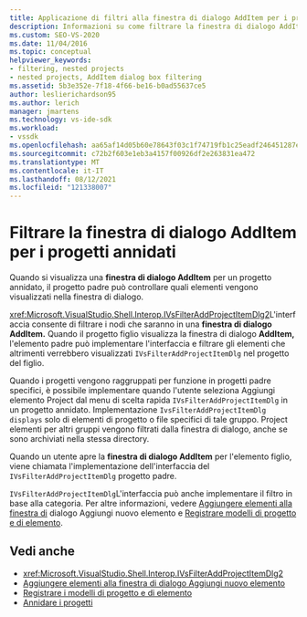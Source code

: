 ```yaml
---
title: Applicazione di filtri alla finestra di dialogo AddItem per i progetti annidati | Microsoft Docs
description: Informazioni su come filtrare la finestra di dialogo AddItem per un progetto annidato in Visual Studio implementando l'interfaccia IVsFilterAddProjectItemDlg del progetto padre.
ms.custom: SEO-VS-2020
ms.date: 11/04/2016
ms.topic: conceptual
helpviewer_keywords:
- filtering, nested projects
- nested projects, AddItem dialog box filtering
ms.assetid: 5b3e352e-7f18-4f66-be16-b0ad55637ce5
author: leslierichardson95
ms.author: lerich
manager: jmartens
ms.technology: vs-ide-sdk
ms.workload:
- vssdk
ms.openlocfilehash: aa65af14d05b60e78643f03c1f74719fb1c25eadf246451287ed04d58723e4f4
ms.sourcegitcommit: c72b2f603e1eb3a4157f00926df2e263831ea472
ms.translationtype: MT
ms.contentlocale: it-IT
ms.lasthandoff: 08/12/2021
ms.locfileid: "121338007"
---
```

# <a name="filter-the-additem-dialog-box-for-nested-projects"></a>Filtrare la finestra di dialogo AddItem per i progetti annidati
Quando si visualizza una **finestra di dialogo AddItem** per un progetto annidato, il progetto padre può controllare quali elementi vengono visualizzati nella finestra di dialogo.

 <xref:Microsoft.VisualStudio.Shell.Interop.IVsFilterAddProjectItemDlg2>L'interfaccia consente di filtrare i nodi che saranno in una **finestra di dialogo AddItem.** Quando il progetto figlio visualizza la finestra di dialogo **AddItem,** l'elemento padre può implementare l'interfaccia e filtrare gli elementi che altrimenti verrebbero visualizzati `IVsFilterAddProjectItemDlg` nel progetto del figlio.

 Quando i progetti vengono raggruppati per funzione in progetti padre specifici, è possibile implementare quando l'utente seleziona Aggiungi elemento Project dal menu di scelta rapida `IVsFilterAddProjectItemDlg` in un progetto annidato.  Implementazione `IvsFilterAddProjectItemDlg displays` solo di elementi di progetto o file specifici di tale gruppo. Project elementi per altri gruppi vengono filtrati dalla finestra di dialogo, anche se sono archiviati nella stessa directory.

 Quando un utente apre la **finestra di dialogo AddItem** per l'elemento figlio, viene chiamata l'implementazione dell'interfaccia del `IVsFilterAddProjectItemDlg` progetto padre.

 `IVsFilterAddProjectItemDlg`L'interfaccia può anche implementare il filtro in base alla categoria. Per altre informazioni, vedere [Aggiungere elementi alla finestra di](../../extensibility/internals/adding-items-to-the-add-new-item-dialog-boxes.md) dialogo Aggiungi nuovo elemento e [Registrare modelli di progetto e di elemento](../../extensibility/internals/registering-project-and-item-templates.md).

## <a name="see-also"></a>Vedi anche
- <xref:Microsoft.VisualStudio.Shell.Interop.IVsFilterAddProjectItemDlg2>
- [Aggiungere elementi alla finestra di dialogo Aggiungi nuovo elemento](../../extensibility/internals/adding-items-to-the-add-new-item-dialog-boxes.md)
- [Registrare i modelli di progetto e di elemento](../../extensibility/internals/registering-project-and-item-templates.md)
- [Annidare i progetti](../../extensibility/internals/nesting-projects.md)
